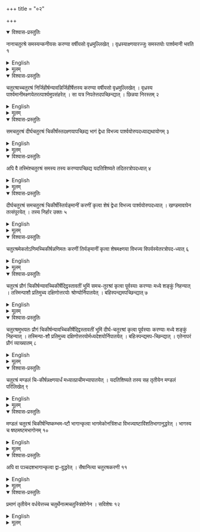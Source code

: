 +++
title = "०२"

+++


<details open><summary>विश्वास-प्रस्तुतिः</summary>

नानाचतुरश्रे समस्यन्कनीयसः करण्या वर्षीयसो वृध्रमुल्लिखेत् । वृध्रस्याक्ष्णयारज्जुः समस्तयोः पार्श्वमानी भवति १
</details>

<details><summary>English</summary>

If it is desired to combine two squares of different measures, a (rectangular) part is cut off from the larger (square) with the side of the smaller; the diagonal of the cut-off (rectangular) part is the side of the combined square. (Alternatively: If it is desired to combine two squares of different measures, a rectangle is formed with the side of the smaller (square) (as breadth) and that of the larger (as length); the diagonal of the rectangle (thus formed) is the side of the combined square).
</details>

<details><summary>मूलम्</summary>

नानाचतुरश्रे समस्यन्कनीयसः करण्या वर्षीयसो वृध्रमुल्लिखेत् । वृध्रस्याक्ष्णयारज्जुः समस्तयोः पार्श्वमानी भवति १
</details>


<details open><summary>विश्वास-प्रस्तुतिः</summary>

चतुरश्राच्चतुरश्रं निर्जिहीर्षन्यावन्निर्जिहीर्षेत्तस्य करण्या वर्षीयसो वृध्रमुल्लिखेत् । वृध्रस्य पार्श्वमानीमक्ष्णयेतरत्पार्श्वमुपसंहरेत् । सा यत्र निपतेत्तदपच्छिन्द्यात् । छिन्नया निरस्तम् २
</details>

<details><summary>English</summary>

If it is desired to remove a square from another, a (rectangular) part is cut off from the larger (square) with the side of the smaller one to be removed; the (longer) side of the cut-off (rectangular) part is placed across so as to touch the opposite side; by this contact (the side) is cut off. With the cut-off (part) the difference (of the two squares) is obtained.
</details>

<details><summary>मूलम्</summary>

चतुरश्राच्चतुरश्रं निर्जिहीर्षन्यावन्निर्जिहीर्षेत्तस्य करण्या वर्षीयसो वृध्रमुल्लिखेत् । वृध्रस्य पार्श्वमानीमक्ष्णयेतरत्पार्श्वमुपसंहरेत् । सा यत्र निपतेत्तदपच्छिन्द्यात् । छिन्नया निरस्तम् २
</details>


<details open><summary>विश्वास-प्रस्तुतिः</summary>

समचतुरश्रं दीर्घचतुरश्रं चिकीर्षंस्तदक्ष्णयापच्छिद्य भागं द्वेधा विभज्य पार्श्वयोरुपदध्याद्यथायोगम् ३
</details>

<details><summary>English</summary>

A square intended to be transformed into a rectangle is cut off by its diagonal. One portion is divided into two (equal) parts which are placed on the two sides (of the other portion) so as to fit (them exactly).
</details>

<details><summary>मूलम्</summary>

समचतुरश्रं दीर्घचतुरश्रं चिकीर्षंस्तदक्ष्णयापच्छिद्य भागं द्वेधा विभज्य पार्श्वयोरुपदध्याद्यथायोगम् ३
</details>


<details open><summary>विश्वास-प्रस्तुतिः</summary>

अपि वै तस्मिंश्चतुरश्रं समस्य तस्य करण्यापच्छिद्य यदतिशिष्यते तदितरत्रोपदध्यात् ४
</details>

<details><summary>English</summary>

Or else, if a square is to be transformed (into a rectangle), (a segment) of it is to be cut off by the side (of the rectangle); what is left out (of the square) is added to the other side. (Like Āśl. 3.1, the rule is defective and does not lead to proper geometrical operation).
</details>

<details><summary>मूलम्</summary>

अपि वै तस्मिंश्चतुरश्रं समस्य तस्य करण्यापच्छिद्य यदतिशिष्यते तदितरत्रोपदध्यात् ४
</details>


<details open><summary>विश्वास-प्रस्तुतिः</summary>

दीर्घचतुरश्रं समचतुरश्रं चिकीर्षंस्तिर्यङ्मानीं करणीं कृत्वा शेषं द्वेधा विभज्य पार्श्वयोरुपदध्यात् । खण्डमावापेन तत्संपूरयेत् । तस्य निर्हार उक्तः ५
</details>

<details><summary>English</summary>

If it is desired to transform a rectangle into a square, its breadth is taken as the side of a square (and this square on the breadth is cut off from the rectangle). The remainder (of the rectangle) is divided into two equal parts and placed on two sides (one part on each). The empty space (in the corner) is filled up with a (square) piece. The removal of it (of the square piece from the square thus formed to get the required square) has been stated.
</details>

<details><summary>मूलम्</summary>

दीर्घचतुरश्रं समचतुरश्रं चिकीर्षंस्तिर्यङ्मानीं करणीं कृत्वा शेषं द्वेधा विभज्य पार्श्वयोरुपदध्यात् । खण्डमावापेन तत्संपूरयेत् । तस्य निर्हार उक्तः ५
</details>


<details open><summary>विश्वास-प्रस्तुतिः</summary>

चतुरश्रमेकतोऽणिमच्चिकीर्षन्नणिमतः करणीं तिर्यङ्मानीं कृत्वा शेषमक्ष्णया विभज्य विपर्यस्येतरत्रोपद-ध्यात् ६
</details>

<details><summary>English</summary>

If it is desired to reduce one side of a square (that is, to make an isosceles trapezium) the reduced side is to be taken as the breadth (of a rectangular portion to be cut off from the square); the remaining part (of the square) is divided by the diagonal and (one half), after being inverted, is placed on the other side.
</details>

<details><summary>मूलम्</summary>

चतुरश्रमेकतोऽणिमच्चिकीर्षन्नणिम-तः करणीं तिर्यङ्मानीं कृत्वा शेषमक्ष्णया विभज्य विपर्यस्येतरत्रोपद-ध्यात् ६
</details>


<details open><summary>विश्वास-प्रस्तुतिः</summary>

चतुरश्रं प्रौगं चिकीर्षन्यावच्चिकीर्षेद्द्विस्तावतीं भूमिं समच-तुरश्रां कृत्वा पूर्वस्याः करण्याः मध्ये शङ्कुं निहन्यात् । तस्मिन्पाशौ प्रतिमुच्य दक्षिणोत्तरयोः श्रोण्योर्निपातयेत् । बहिस्पन्द्यमपच्छिन्द्यात् ७
</details>

<details><summary>English</summary>

If it is desired to transform a square into (an isosceles) triangle, the square whose area is to be so transformed is doubled and a pole fixed at the middle of its east side; two cords with their ties fastened to it (the pole) are stretched to south-western and north-western corners (of the square); portions lying outside the cords are cut off.
</details>

<details><summary>मूलम्</summary>

चतुरश्रं प्रौगं चिकीर्षन्यावच्चिकीर्षेद्द्विस्तावतीं भूमिं समच-तुरश्रां कृत्वा पूर्वस्याः करण्याः मध्ये शङ्कुं निहन्यात् । तस्मिन्पाशौ प्रतिमुच्य दक्षिणोत्तरयोः श्रोण्योर्निपातयेत् । बहिस्पन्द्यमपच्छिन्द्यात् ७
</details>


<details open><summary>विश्वास-प्रस्तुतिः</summary>

चतुरश्रमुभयतः प्रौगं चिकीर्षन्यावच्चिकीर्षेद्द्विस्तावतीं भूमिं दीर्घ-चतुरश्रां कृत्वा पूर्वस्याः करण्याः मध्ये शङ्कुं निहन्यात् । तस्मिन्पा-शौ प्रतिमुच्य दक्षिणोत्तरयोर्मध्यदेशयोर्निपातयेत् । बहिःस्पन्द्यमप-च्छिन्द्यात् । एतेनापरं प्रौगं व्याख्यातम् ८
</details>

<details><summary>English</summary>

If it is desired to transform a square into a double (isosceles) triangle (that is, rhombus), a rectangle twice as large as the square to be so transformed is made; a pole is fixed at the middle of its east side; two cords with their ties fastened to it (the pole) are stretched to the middle points of the southern and northern side (of the rectangle); portions lying outside the cords are cut off; thereby the (isosceles) triangle on the other side is explained.
</details>

<details><summary>मूलम्</summary>

चतुरश्रमुभयतः प्रौगं चिकीर्षन्यावच्चिकीर्षेद्द्विस्तावतीं भूमिं दीर्घ-चतुरश्रां कृत्वा पूर्वस्याः करण्याः मध्ये शङ्कुं निहन्यात् । तस्मिन्पा-शौ प्रतिमुच्य दक्षिणोत्तरयोर्मध्यदेशयोर्निपातयेत् । बहिःस्पन्द्यमप-च्छिन्द्यात् । एतेनापरं प्रौगं व्याख्यातम् ८
</details>


<details open><summary>विश्वास-प्रस्तुतिः</summary>

चतुरश्रं मण्डलं चि-कीर्षन्नक्ष्णयार्धं मध्यात्प्राचीमभ्यापातयेत् । यदतिशिष्यते तस्य सह तृतीयेन मण्डलं परिलिखेत् ९
</details>

<details><summary>English</summary>

If it is desired to transform a square into a circle, (a cord of length) half the diagonal (of the square) is stretched from the centre to the east (a part of it lying outside the eastern side of the square); with one-third (of the part lying outside) added to the remainder (of the half diagonal), the (required) circle is drawn.
</details>

<details><summary>मूलम्</summary>

चतुरश्रं मण्डलं चि-कीर्षन्नक्ष्णयार्धं मध्यात्प्राचीमभ्यापातयेत् । यदतिशिष्यते तस्य सह तृतीयेन मण्डलं परिलिखेत् ९
</details>


<details open><summary>विश्वास-प्रस्तुतिः</summary>

मण्डलं चतुरश्रं चिकीर्षन्विष्कम्भम-ष्टौ भागान्कृत्वा भागमेकोनत्रिंशधा विभज्याष्टाविंशतिभागानुद्धरेत् । भागस्य च षष्ठमष्टमभागोनम् १०
</details>

<details><summary>English</summary>

To transform a circle into a square, the diameter is divided into eight parts; one (such) part after being divided into twentynine parts is reduced by twentyeight of them and further by the sixth (of the part left) less the eighth (of the sixth part).
</details>

<details><summary>मूलम्</summary>

मण्डलं चतुरश्रं चिकीर्षन्विष्कम्भम-ष्टौ भागान्कृत्वा भागमेकोनत्रिंशधा विभज्याष्टाविंशतिभागानुद्धरेत् । भागस्य च षष्ठमष्टमभागोनम् १०
</details>


<details open><summary>विश्वास-प्रस्तुतिः</summary>

अपि वा पञ्चदशभागान्कृत्वा द्वा-वुद्धरेत् । सैषानित्या चतुरश्रकरणी ११
</details>

<details><summary>English</summary>

Alternatively, divide (the diameter) into fifteen parts and reduce it by two of them; this gives the approximate side of the square (desired).
</details>

<details><summary>मूलम्</summary>

अपि वा पञ्चदशभागान्कृत्वा द्वा-वुद्धरेत् । सैषानित्या चतुरश्रकरणी ११
</details>


<details open><summary>विश्वास-प्रस्तुतिः</summary>

प्रमाणं तृतीयेन वर्धयेत्तच्च चतुर्थेनात्मचतुस्त्रिंशोनेन । सविशेषः १२
</details>

<details><summary>English</summary>

The measure is to be increased by its third and this (third) again by its own fourth less the thirtyfourth part (of that fourth); this is (the value of) the diagonal of a square (whose side is the measure).
</details>

<details><summary>मूलम्</summary>

प्रमाणं तृतीयेन वर्धयेत्तच्च चतुर्थेनात्मचतुस्त्रिंशोनेन । सविशेषः १२
</details>
